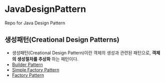 # JavaDesignPattern
Repo for Java Design Pattern 

## 생성패턴(Creational Design Patterns) 
- 생성패턴(Creational Design Pattern)이란 객체의 생성과 관련된 패턴으로, **객체의 생성절차를 추상화** 하는 패턴이다.
- <a href="https://github.com/puddingForever/JavaDesignPattern/tree/main/JavaDesignPattern/src/creational/builder">Builder Pattern</a> 
- <a href="https://github.com/puddingForever/JavaDesignPattern/tree/main/JavaDesignPattern/src/creational/simplefactory">Simple Factory Pattern</a>
- <a href="https://github.com/puddingForever/JavaDesignPattern/tree/main/JavaDesignPattern/src/creational/factorymethod">Factory Pattern</a>
